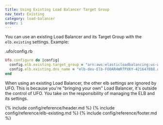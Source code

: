 ```yaml
---
title: Using Existing Load Balancer Target Group
nav_text: Existing
category: load-balancer
order: 1
---
```


You can use an existing Load Balancer and its Target Group with the `elb.existing` settings. Example:

.ufo/config.rb

```ruby
Ufo.configure do |config|
  config.elb.existing.target_group = "arn:aws:elasticloadbalancing:us-west-2:111111111111:targetgroup/elb-d-Targe-12NCI2V1X5TBS/ed56e555b7e8d0db"
  config.elb.existing.dns_name = "elb-dev-Elb-FOOAR4WRTPXKY-421647888.us-west-2.elb.amazonaws.com"
end
```

When using an existing Load Balancer, the other elb settings are ignored by UFO. This is because you're "bringing your own" Load Balancer, it's outside the control of UFO. You take on the responsibility of managing the ELB and its settings.

{% include config/reference/header.md %}
{% include config/reference/elb-existing.md %}
{% include config/reference/footer.md %}
